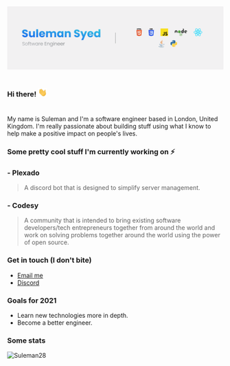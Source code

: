 <div align="center">
    <img src=https://raw.githubusercontent.com/Suleman28/Suleman28/master/assets/banner.png>
</div>
<br>

### Hi there! <img type="gif" src=https://raw.githubusercontent.com/Suleman28/Suleman28/master/assets/wave.gif height="20px">

#

My name is Suleman and I'm a software engineer based in London, United Kingdom. I'm really passionate about building stuff using what I know to help make a positive impact on people's lives.

### Some pretty cool stuff I'm currently working on ⚡

### - **Plexado**

> A discord bot that is designed to simplify server management.

### - **Codesy**

> A community that is intended to bring existing software developers/tech entrepreneurs together from around the world and work on solving problems together around the world using the power of open source.

### **Get in touch** (I don't bite)

- [Email me](mailto:suleman@pixeldev.studio)
- [Discord](https://discord.com/users/175725351547305984)

### **Goals for 2021**

- Learn new technologies more in depth.
- Become a better engineer.
  <br>

### **Some stats**

<div align="left">
    <img src=https://github-readme-stats.vercel.app/api?username=Suleman28&show_icons=true alt=Suleman28 />
</div>

<!--
**Suleman28/Suleman28** is a ✨ _special_ ✨ repository because its `README.md` (this file) appears on your GitHub profile.

Here are some ideas to get you started:

- 🔭 I’m currently working on ...
- 🌱 I’m currently learning ...
- 👯 I’m looking to collaborate on ...
- 🤔 I’m looking for help with ...
- 💬 Ask me about ...
- 📫 How to reach me: ...
- 😄 Pronouns: ...
- ⚡ Fun fact: ...
-->
